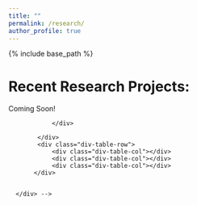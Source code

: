 ```yaml
---
title: "" 
permalink: /research/
author_profile: true
---
```







{% include base_path %}
<!-- <span style="color:red">Under Construction</span> -->
<!-- 

{% for post in site.portfolio %}
  {% include archive-single.html %}
{% endfor %}
 -->
<style>
table, tr, td {
    border: none;
}

.div-table-col {
  float: left; 
  display: table-column;         
  width: 50%;         
  background-color: #ffff;  
  border-spacing: 15px; 
}

.div-table {
  display: table;         
  width: auto;         
  background-color: #ffff;         
  border: 1px ;         
  font-size: 13px;
  border-spacing: 5px;
}
.div-table-row {
  display: table-row;
  width: auto;
  clear: both;
  border-spacing: 15px;
}
.div-table-col {
  float: left; 
  display: table-column;         
  width: 50%;         
  background-color: #ffff;  
  border-spacing: 15px; 
}

.div-table-col2 {
  float: left; 
  display: table-column;         
  width: 45%;         
  background-color: #ffff;  
  border-top: 15px; 
}

.div-header-col{
width:100%; 
font-size: 14px;
background-color: #efef;
}



</style>


# Recent Research Projects:


<p>Coming Soon!</p>


<!-- # Past Research Projects
 




<div class="div-table">
         
 <div class="div-table-row">
                <div class="div-header-col"><b>1. Published Literature Search on Medical Care</b></div>
                <div  class="div-table-col">
                
                <figure>
                <a href="/research/1_covid19/">
	<img src='/images/research/covid19-architecture.png' width="100" height="100" class='center' >
	<figcaption>Covid-19 System Architecture</figcaption>
	</a>
</figure>

                </div>
                <div  class="div-table-col">
                <br/><br/>
                This work is the response to the COVID-19 Open Research Dataset Challenge (CORD-19). The overall goal of the challenge is to facilitate knowledge extraction from the large CORD-19 dataset of over 51,000 scholarly articles, including over 40,000 with full text, about COVID-19, SARS-CoV-2, and related coronaviruses.
                </div>
             </div>

 
 
 
 
            <div class="div-table-row">
            <div class="div-header-col"><b>2. HAR from Smartphone to smartwatch accelerometer data (vice versa)</b></div>
                  <div class="div-table-col">
                  
                   <a href="/portfolio/2_hdcnn/">
<center>
<figure>
	<img src='/images/research/smartphone_to_smartwatch_transfer.png' style='width: 500px; height: 250px; align: middle;'>
	<figcaption>Fig. Heterogeneous Deep Convolutional Neural Network (HDCNN) architecture</figcaption>
</figure>
</center>
</a>
                  </div>
                <div class="div-table-col2">
                <br/><br/>
                We investigate the problem of making human activity recognition (AR) scalable–i.e., allowing AR classifiers trained in one context to be readily adapted to a different contextual domain.
 This is important because AR technologies can achieve high accuracy if the classifiers are trained for a specific individual or device, but show significant degradation when the same classifier is 
 applied context. To allow such adaptation without requiring the onerous step of collecting large volumes of labeled training data in the target domain, we proposed a transductive transfer learning model that is specifically tuned to the properties of convolutional neural networks (CNNs). 
 <!-- 

 Our model, called HDCNN, assumes that the relative distribution of weights in the different CNN 
 layers will remain invariant, as long as the set of activities being monitored does not change. 
 Evaluation on realworld data shows that HDCNN is able to achieve high accuracy even without any 
 labeled training data in the target domain, and offers even higher accuracy (significantly outperforming
  competitive shallow and deep classifiers) when even a modest amount of labeled training data is available.
  
 -->
                </div>
                
            </div>
            <div class="div-table-row">
                <div class="div-table-col"></div>
                <div class="div-table-col"></div>
                <div class="div-table-col"></div>
           </div>


      </div> -->